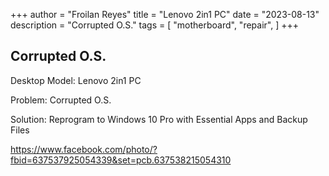 +++
author = "Froilan Reyes"
title = "Lenovo 2in1 PC"
date = "2023-08-13"
description = "Corrupted O.S."
tags = [
    "motherboard",
    "repair",
]
+++

## Corrupted O.S.

Desktop Model: Lenovo 2in1 PC

Problem: Corrupted O.S.

Solution: Reprogram to Windows 10 Pro with Essential Apps and Backup Files

<!--more-->

https://www.facebook.com/photo/?fbid=637537925054339&set=pcb.637538215054310


